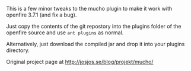 This is a few minor tweaks to the mucho plugin to make it work with
openfire 3.7.1 (and fix a bug).

Just copy the contents of the git repostory into the plugins folder of
the openfire source and use `ant plugins` as normal.

Alternatively, just download the compiled jar and drop it into your
plugins directory.

Original project page at http://josjos.se/blog/projekt/mucho/